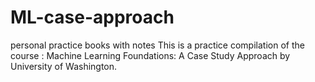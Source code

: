 # ML-case-approach
personal practice books with notes
This is a practice compilation of the course : Machine Learning Foundations: A Case Study Approach by University of Washington. 
